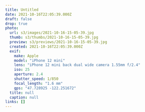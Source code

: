 ```yaml
---
title: Untitled
date: 2021-10-16T22:05:39.000Z
draft: false
drop: true
photo:
  url: s3/images/2021-10-16-15-05-39.jpg
  thumb: s3/thumbs/2021-10-16-15-05-39.jpg
  preview: s3/previews/2021-10-16-15-05-39.jpg
  created: 2021-10-16T22:05:39.000Z
  exif:
    make: Apple
    model: "iPhone 12 mini"
    lens: "iPhone 12 mini back dual wide camera 1.55mm f/2.4"
    iso: 25
    aperture: 2.4
    shutter_speed: 1/850
    focal_length: "1.6 mm"
    gps: "47.728925 -122.251672"
  title: null
  caption: null
links: []
---
```

